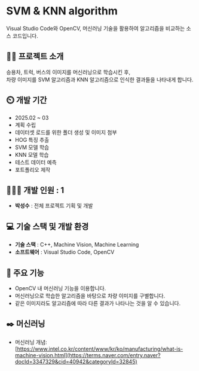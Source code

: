 # SVM & KNN algorithm
Visual Studio Code와 OpenCV, 머신러닝 기술을 활용하여 알고리즘을 비교하는 소스 코드입니다.

## 👨‍🏫 프로젝트 소개
승용차, 트럭, 버스의 이미지를 머신러닝으로 학습시킨 후, <br>
차량 이미지를 SVM 알고리즘과 KNN 알고리즘으로 인식한 결과들을 나타내게 합니다.  
 
## ⏲️ 개발 기간 
- 2025.02 ~ 03
- 계획 수립
- 데이터셋 로드를 위한 폴더 생성 및 이미지 첨부
- HOG 특징 추출
- SVM 모델 학습
- KNN 모델 학습
- 테스트 데이터 예측
- 포트폴리오 제작
  
## 🧑‍🤝‍🧑 개발 인원 : 1
- **박성수** : 전체 프로젝트 기획 및 개발

## 💻 기술 스택 및 개발 환경
- **기술 스택** : C++, Machine Vision, Machine Learning
- **소프트웨어** : Visual Studio Code, OpenCV

## 📌 주요 기능
- OpenCV 내 머신러닝 기능을 이용합니다.
- 머신러닝으로 학습한 알고리즘을 바탕으로 차량 이미지를 구별합니다.
- 같은 이미지라도 알고리즘에 따라 다른 결과가 나타나는 것을 알 수 있습니다.

## ✒️ 머신러닝
- 머신러닝 개념: [https://www.intel.co.kr/content/www/kr/ko/manufacturing/what-is-machine-vision.html](https://terms.naver.com/entry.naver?docId=3347329&cid=40942&categoryId=32845)

